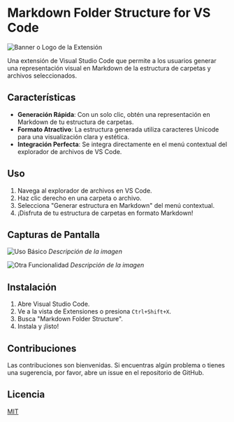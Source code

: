 # Markdown Folder Structure for VS Code

![Banner o Logo de la Extensión]('.assets/screen01.png')

Una extensión de Visual Studio Code que permite a los usuarios generar una representación visual en Markdown de la estructura de carpetas y archivos seleccionados.

## Características

- **Generación Rápida**: Con un solo clic, obtén una representación en Markdown de tu estructura de carpetas.
- **Formato Atractivo**: La estructura generada utiliza caracteres Unicode para una visualización clara y estética.
- **Integración Perfecta**: Se integra directamente en el menú contextual del explorador de archivos de VS Code.

## Uso

1. Navega al explorador de archivos en VS Code.
2. Haz clic derecho en una carpeta o archivo.
3. Selecciona "Generar estructura en Markdown" del menú contextual.
4. ¡Disfruta de tu estructura de carpetas en formato Markdown!

## Capturas de Pantalla

![Uso Básico]('.assets/screen01.png')
_Descripción de la imagen_

![Otra Funcionalidad]('.assets/screen02.png')
_Descripción de la imagen_

## Instalación

1. Abre Visual Studio Code.
2. Ve a la vista de Extensiones o presiona `Ctrl+Shift+X`.
3. Busca "Markdown Folder Structure".
4. Instala y ¡listo!

## Contribuciones

Las contribuciones son bienvenidas. Si encuentras algún problema o tienes una sugerencia, por favor, abre un issue en el repositorio de GitHub.

## Licencia

[MIT](LICENSE)
